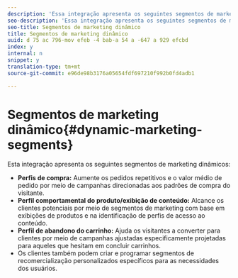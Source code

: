 ```yaml
---
description: 'Essa integração apresenta os seguintes segmentos de marketing dinâmicos '
seo-description: 'Essa integração apresenta os seguintes segmentos de marketing dinâmicos '
seo-title: Segmentos de marketing dinâmico
title: Segmentos de marketing dinâmico
uuid: d 75 ac 796-mov efeb -4 bab-a 54 a -647 a 929 efcbd
index: y
internal: n
snippet: y
translation-type: tm+mt
source-git-commit: e96de98b3176a05654fdf697210f992b0fd4adb1

---
```



# Segmentos de marketing dinâmico{#dynamic-marketing-segments}

Esta integração apresenta os seguintes segmentos de marketing dinâmicos:

* **Perfis de compra:** Aumente os pedidos repetitivos e o valor médio de pedido por meio de campanhas direcionadas aos padrões de compra do visitante.
* **Perfil comportamental do produto/exibição de conteúdo:** Alcance os clientes potenciais por meio de segmentos de marketing com base em exibições de produtos e na identificação de perfis de acesso ao conteúdo.
* **Perfil de abandono do carrinho:** Ajuda os visitantes a converter para clientes por meio de campanhas ajustadas especificamente projetadas para aqueles que hesitam em concluir carrinhos.
* Os clientes também podem criar e programar segmentos de recomercialização personalizados específicos para as necessidades dos usuários.


